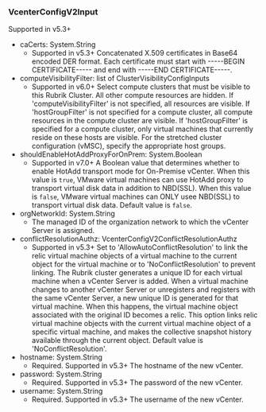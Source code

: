 ### VcenterConfigV2Input
Supported in v5.3+

- caCerts: System.String
  - Supported in v5.3+
      Concatenated X.509 certificates in Base64 encoded DER format. Each certificate must start with -----BEGIN CERTIFICATE----- and end with -----END CERTIFICATE-----.
- computeVisibilityFilter: list of ClusterVisibilityConfigInputs
  - Supported in v6.0+
      Select compute clusters that must be visible to this Rubrik Cluster. All other compute resources are hidden. If 'computeVisibilityFilter' is not specified, all resources are visible. If 'hostGroupFilter' is not specified for a compute cluster, all compute resources in the compute cluster are visible. If 'hostGroupFilter' is specified for a compute cluster, only virtual machines that currently reside on these hosts are visible. For the stretched cluster configuration (vMSC), specify the appropriate host groups.
- shouldEnableHotAddProxyForOnPrem: System.Boolean
  - Supported in v7.0+
      A Boolean value that determines whether to enable HotAdd transport mode for On-Premise vCenter. When this value is `true`, VMware virtual machines can use HotAdd proxy to transport virtual disk data in addition to NBD(SSL). When this value is `false`, VMware virtual machines can ONLY usee NBD(SSL) to transport virtual disk data. Default value is `false`.
- orgNetworkId: System.String
  - The managed ID of the organization network to which the vCenter Server is assigned.
- conflictResolutionAuthz: VcenterConfigV2ConflictResolutionAuthz
  - Supported in v5.3+
      Set to 'AllowAutoConflictResolution' to link the relic virtual machine objects of a virtual machine to the current object for the virtual machine or to 'NoConflictResolution' to prevent linking. The Rubrik cluster generates a unique ID for each virtual machine when a vCenter Server is added. When a virtual machine changes to another vCenter Server or unregisters and registers with the same vCenter Server, a new unique ID is generated for that virtual machine. When this happens, the virtual machine object associated with the original ID becomes a relic. This option links relic virtual machine objects with the current virtual machine object of a specific virtual machine, and makes the collective snapshot history available through the current object. Default value is 'NoConflictResolution'.
- hostname: System.String
  - Required. Supported in v5.3+
      The hostname of the new vCenter.
- password: System.String
  - Required. Supported in v5.3+
      The password of the new vCenter.
- username: System.String
  - Required. Supported in v5.3+
      The username of the new vCenter.
